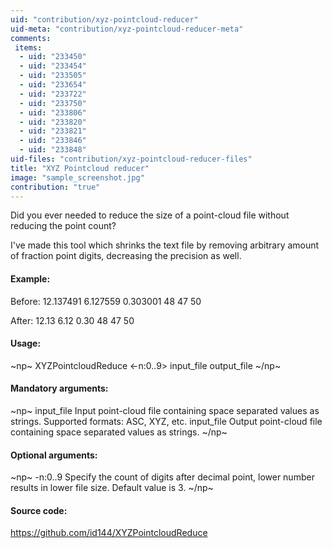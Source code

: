 ```yaml
---
uid: "contribution/xyz-pointcloud-reducer"
uid-meta: "contribution/xyz-pointcloud-reducer-meta"
comments: 
 items: 
  - uid: "233450"
  - uid: "233454"
  - uid: "233505"
  - uid: "233654"
  - uid: "233722"
  - uid: "233750"
  - uid: "233806"
  - uid: "233820"
  - uid: "233821"
  - uid: "233846"
  - uid: "233848"
uid-files: "contribution/xyz-pointcloud-reducer-files"
title: "XYZ Pointcloud reducer"
image: "sample_screenshot.jpg"
contribution: "true"
---
```


Did you ever needed to reduce the size of a point-cloud file without reducing the point count? 

I've made this tool which shrinks the text file by removing arbitrary amount of fraction point digits, decreasing the precision as well.  

####  Example:
<div class="box">
Before:
12.137491 6.127559 0.303001 48 47 50

After:
12.13 6.12 0.30 48 47 50
</div>


####  Usage:
~np~ XYZPointcloudReduce <-n:0..9> input_file output_file
~/np~

####  Mandatory arguments:
~np~ input_file Input point-cloud file containing space separated values as strings. Supported formats: ASC, XYZ, etc. input_file Output point-cloud file containing space separated values as strings. ~/np~


####  Optional arguments:
~np~ -n:0..9 Specify the count of digits after decimal point, lower number results in lower file size. Default value is 3. ~/np~

####  Source code:
<https://github.com/id144/XYZPointcloudReduce>